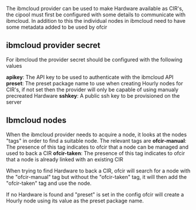 The ibmcloud provider can be used to make Hardware available as CIR's, the cipool must first be configured with some details to communicate with ibmcloud. In addition to this the individual nodes in ibmcloud need to have some metadata added to be used by ofcir

## ibmcloud provider secret
For ibmcloud the provider secret should be configured with the following values

**apikey**: The API key to be used to authenticate with the ibmcloud API
**preset**: The preset package name to use when creating Hourly nodes for CIR's, if not set then the provider will only be capable of using manualy precreated Hardware
**sshkey**: A public ssh key to be provisioned on the server

## Ibmcloud nodes
When the ibmcloud provider needs to acquire a node, it looks at the nodes "tags" in order to find a suitable node. The relevant tags are
**ofcir-manual**: The presence of this tag indicates to ofcir that a node can be managed and used to back a CIR
**ofcir-taken**: The presence of this tag indicates to ofcir that a node is already linked with an existing CIR

When trying to find Hardware to back a CIR, ofcir will search for a node with the "ofcir-manual" tag but without the "ofcir-taken" tag, it will
then add the "ofcir-taken" tag and use the node.

If no Hardware is found and "preset" is set in the config ofcir will create a Hourly node using its value as the preset package name.
